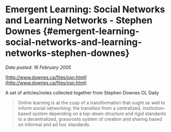 # Emergent Learning: Social Networks and Learning Networks - Stephen Downes {#emergent-learning-social-networks-and-learning-networks-stephen-downes}

_Date posted: 16 February 2005_

[http://www.downes.ca/files/osn.html](http://www.downes.ca/files/osn.html)

A set of articles/notes collected together from Stephen Downes OL Daily

> Online learning is at the cusp of a transformation that ought as well to inform social networking: the transition from a centralized, institution-based system depending on a top-down structure and rigid standards to a decentralized, grassroots system of creation and sharing based on informal and ad hoc standards.